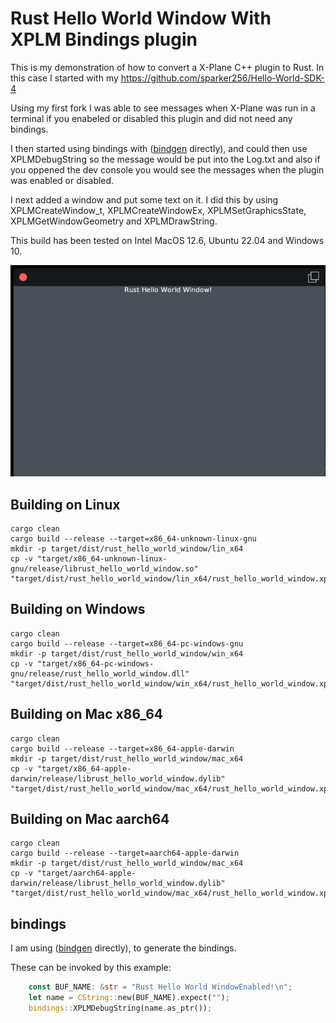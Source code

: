 
# Rust Hello World Window With XPLM Bindings plugin

This is my demonstration of how to convert a X-Plane C++ plugin to Rust.
In this case I started with my https://github.com/sparker256/Hello-World-SDK-4 


Using my first fork I was able to see messages when X-Plane was run in a terminal
if you enabeled or disabled this plugin and did not need any bindings.


I then started using bindings with ([bindgen](https://rust-lang.github.io/rust-bindgen/) directly),
and could then use XPLMDebugString so the message would be put into the Log.txt and also
if you oppened the dev console you would see the messages when the plugin was enabled or disabled.


I next added a window and put some text on it. I did this by using XPLMCreateWindow_t, XPLMCreateWindowEx,
XPLMSetGraphicsState, XPLMGetWindowGeometry and XPLMDrawString.


This build has been tested on Intel MacOS 12.6, Ubuntu 22.04 and Windows 10.

![Alt text](Rust_Hello_World_Window.jpg?raw=true "Rust_Hello_World_Window")


## Building on Linux

   ```
   cargo clean
   cargo build --release --target=x86_64-unknown-linux-gnu
   mkdir -p target/dist/rust_hello_world_window/lin_x64
   cp -v "target/x86_64-unknown-linux-gnu/release/librust_hello_world_window.so" "target/dist/rust_hello_world_window/lin_x64/rust_hello_world_window.xpl"
   ```

## Building on Windows

   ```
   cargo clean
   cargo build --release --target=x86_64-pc-windows-gnu
   mkdir -p target/dist/rust_hello_world_window/win_x64
   cp -v "target/x86_64-pc-windows-gnu/release/rust_hello_world_window.dll" "target/dist/rust_hello_world_window/win_x64/rust_hello_world_window.xpl"
   ```

## Building on Mac x86_64

   ```
   cargo clean
   cargo build --release --target=x86_64-apple-darwin
   mkdir -p target/dist/rust_hello_world_window/mac_x64
   cp -v "target/x86_64-apple-darwin/release/librust_hello_world_window.dylib" "target/dist/rust_hello_world_window/mac_x64/rust_hello_world_window.xpl"
   ```


## Building on Mac aarch64

   ```
   cargo clean
   cargo build --release --target=aarch64-apple-darwin
   mkdir -p target/dist/rust_hello_world_window/mac_x64
   cp -v "target/aarch64-apple-darwin/release/librust_hello_world_window.dylib" "target/dist/rust_hello_world_window/mac_x64/rust_hello_world_window.xpl"
   ```


## bindings

I am using ([bindgen](https://rust-lang.github.io/rust-bindgen/) directly), to
generate the bindings.

These can be invoked by this example:

```rust
    const BUF_NAME: &str = "Rust Hello World WindowEnabled!\n";
    let name = CString::new(BUF_NAME).expect("");
    bindings::XPLMDebugString(name.as_ptr());
```
